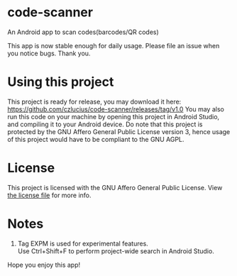 # code-scanner
An Android app to scan codes(barcodes/QR codes)

This app is now stable enough for daily usage. Please file an issue when you notice bugs. Thank you.

# Using this project
This project is ready for release, you may download it here: https://github.com/czlucius/code-scanner/releases/tag/v1.0
You may also run this code on your machine by opening this project in Android Studio, and compiling it to your Android device.
Do note that this project is protected by the GNU Affero General Public License version 3, hence usage of this project would have to be compliant to the GNU AGPL.

# License
This project is licensed with the GNU Affero General Public License. View [the license file](LICENSE.md) for more info.

# Notes
1.  Tag EXPM is used for experimental features.                       
    Use Ctrl+Shift+F to perform project-wide search in Android Studio.
    
Hope you enjoy this app!
